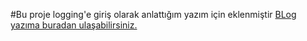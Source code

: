 ﻿#Bu proje logging'e giriş olarak anlattığım yazım için eklenmiştir
[BLog yazıma buradan ulaşabilirsiniz.](https://erdincyasan.com/2024/06/14/c-logging/)
